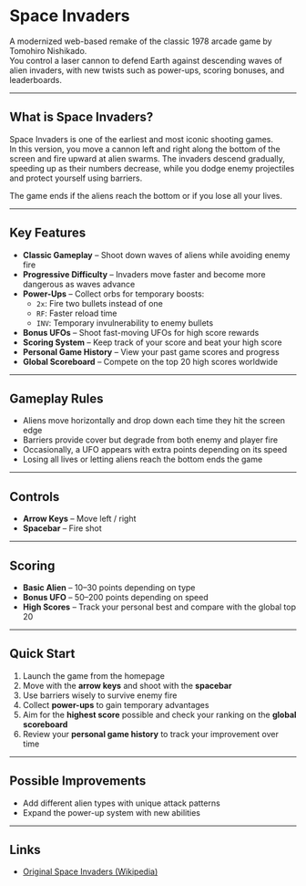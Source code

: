 # Space Invaders

A modernized web-based remake of the classic 1978 arcade game by Tomohiro Nishikado.  
You control a laser cannon to defend Earth against descending waves of alien invaders, with new twists such as power-ups, scoring bonuses, and leaderboards.

---

## What is Space Invaders?
Space Invaders is one of the earliest and most iconic shooting games.  
In this version, you move a cannon left and right along the bottom of the screen and fire upward at alien swarms. The invaders descend gradually, speeding up as their numbers decrease, while you dodge enemy projectiles and protect yourself using barriers.  

The game ends if the aliens reach the bottom or if you lose all your lives.

---

## Key Features
- **Classic Gameplay** – Shoot down waves of aliens while avoiding enemy fire  
- **Progressive Difficulty** – Invaders move faster and become more dangerous as waves advance  
- **Power-Ups** – Collect orbs for temporary boosts:
  - `2x`: Fire two bullets instead of one  
  - `RF`: Faster reload time  
  - `INV`: Temporary invulnerability to enemy bullets  
- **Bonus UFOs** – Shoot fast-moving UFOs for high score rewards  
- **Scoring System** – Keep track of your score and beat your high score  
- **Personal Game History** – View your past game scores and progress  
- **Global Scoreboard** – Compete on the top 20 high scores worldwide  

---

## Gameplay Rules
- Aliens move horizontally and drop down each time they hit the screen edge  
- Barriers provide cover but degrade from both enemy and player fire  
- Occasionally, a UFO appears with extra points depending on its speed  
- Losing all lives or letting aliens reach the bottom ends the game  

---

## Controls
- **Arrow Keys** – Move left / right  
- **Spacebar** – Fire shot  

---

## Scoring
- **Basic Alien** – 10–30 points depending on type  
- **Bonus UFO** – 50–200 points depending on speed  
- **High Scores** – Track your personal best and compare with the global top 20  

---

## Quick Start
1. Launch the game from the homepage 
2. Move with the **arrow keys** and shoot with the **spacebar**  
3. Use barriers wisely to survive enemy fire  
4. Collect **power-ups** to gain temporary advantages  
5. Aim for the **highest score** possible and check your ranking on the **global scoreboard**  
6. Review your **personal game history** to track your improvement over time  

---

## Possible Improvements
- Add different alien types with unique attack patterns  
- Expand the power-up system with new abilities  

---

## Links
- [Original Space Invaders (Wikipedia)](https://en.wikipedia.org/wiki/Space_Invaders)   